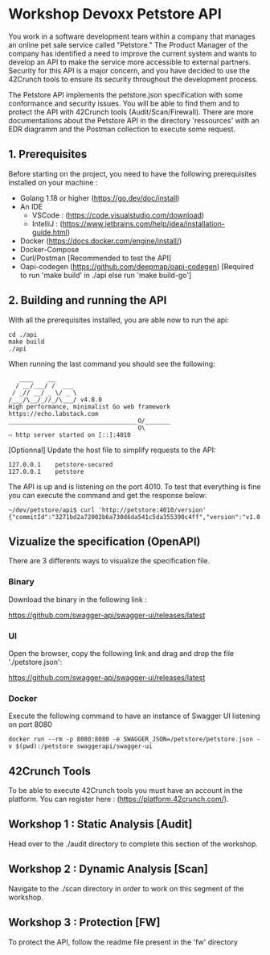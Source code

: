 # Workshop Devoxx Petstore API

You work in a software development team within a company that manages an online pet sale service called "Petstore." The Product Manager of the company has identified a need to improve the current system and wants to develop an API to make the service more accessible to external partners. Security for this API is a major concern, and you have decided to use the 42Crunch tools to ensure its security throughout the development process.

The Petstore API implements the petstore.json specification with some conformance and security issues. You will be able to find them and to protect the API with 42Crunch tools (Audit/Scan/Firewall). There are more documentations about the Petstore API in the directory 'ressources' with an EDR diagramm and the Postman collection to execute some request.

## 1. Prerequisites

Before starting on the project, you need to have the following prerequisites installed on your machine : 

- Golang 1.18 or higher (https://go.dev/doc/install)
- An IDE
    - VSCode : (https://code.visualstudio.com/download)
    - IntelliJ : (https://www.jetbrains.com/help/idea/installation-guide.html)
- Docker (https://docs.docker.com/engine/install/)
- Docker-Compose
- Curl/Postman [Recommended to test the API]
- Oapi-codegen (https://github.com/deepmap/oapi-codegen) [Required to run 'make build' in ./api else run 'make build-go']

## 2. Building and running the API

With all the prerequisites installed, you are able now to run the api: 

```
cd ./api
make build
./api
```

When running the last command you should see the following:

```
   ____    __
  / __/___/ /  ___
 / _// __/ _ \/ _ \
/___/\__/_//_/\___/ v4.8.0
High performance, minimalist Go web framework
https://echo.labstack.com
____________________________________O/_______
                                    O\
⇨ http server started on [::]:4010

```

[Optionnal] Update the host file to simplify requests to the API:

```
127.0.0.1    petstore-secured
127.0.0.1    petstore
```

The API is up and is listening on the port 4010. To test that everything is fine you can execute the command and get the response below:

```
~/dev/petstore/api$ curl 'http://petstore:4010/version'
{"commitId":"3271bd2a72002b6a730d6da541c5da355390c4ff","version":"v1.0.0"}
```

## Vizualize the specification (OpenAPI)

There are 3 differents ways to visualize the specification file.

### Binary

Download the binary in the following link :

https://github.com/swagger-api/swagger-ui/releases/latest

### UI

Open the browser, copy the following link and drag and drop the file './petstore.json':

https://github.com/swagger-api/swagger-ui/releases/latest


### Docker

Execute the following command to have an instance of Swagger UI listening on port 8080

```
docker run --rm -p 8080:8080 -e SWAGGER_JSON=/petstore/petstore.json -v $(pwd):/petstore swaggerapi/swagger-ui
```

## 42Crunch Tools

To be able to execute 42Crunch tools you must have an account in the platform. You can register here : (https://platform.42crunch.com/).

## Workshop 1 : Static Analysis [Audit] 

Head over to the ./audit directory to complete this section of the workshop.

## Workshop 2 : Dynamic Analysis [Scan]

Navigate to the ./scan directory in order to work on this segment of the workshop.

## Workshop 3 : Protection [FW]

To protect the API, follow the readme file present in the 'fw' directory